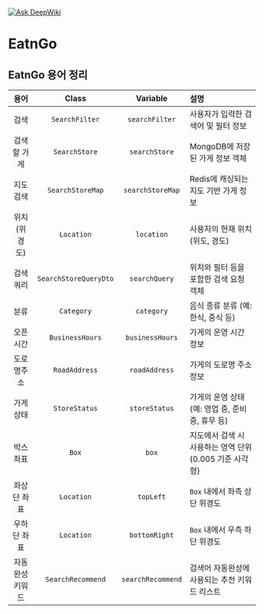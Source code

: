 [![Ask DeepWiki](https://deepwiki.com/badge.svg)](https://deepwiki.com/InnerCircle-ICD3/o2o-BE)

# EatnGo

## EatnGo 용어 정리

|     용어     |         Class         |         Variable          | 설명                                  |
|:----------:|:---------------------:|:-------------------------:|:------------------------------------|
|     검색     |    `SearchFilter`     |      `searchFilter`       | 사용자가 입력한 검색어 및 필터 정보                |
|   검색할 가게   |     `SearchStore`     |       `searchStore`       | MongoDB에 저장된 가게 정보 객체               |
|   지도 검색    |   `SearchStoreMap`    |     `searchStoreMap`      | Redis에 캐싱되는 지도 기반 가게 정보             |
|  위치(위경도)   |      `Location`       |        `location`         | 사용자의 현재 위치 (위도, 경도)                 |
|   검색 쿼리    | `SearchStoreQueryDto` |       `searchQuery`       | 위치와 필터 등을 포함한 검색 요청 객체              |
|     분류     |      `Category`       |        `category`         | 음식 종류 분류 (예: 한식, 중식 등)              |
|    오픈시간    |    `BusinessHours`    |      `businessHours`      | 가게의 운영 시간 정보                        |
|   도로명주소    |     `RoadAddress`     |       `roadAddress`       | 가게의 도로명 주소 정보                       |
|   가게 상태    |     `StoreStatus`     |       `storeStatus`       | 가게의 운영 상태 (예: 영업 중, 준비 중, 휴무 등)     |
|   박스 좌표    |         `Box`         |           `box`           | 지도에서 검색 시 사용하는 영역 단위 (0.005 기준 사각형) |
|   좌상단 좌표   |      `Location`       |         `topLeft`         | `Box` 내에서 좌측 상단 위경도                 |
|   우하단 좌표   |      `Location`       |       `bottomRight`       | `Box` 내에서 우측 하단 위경도                 |
|  자동완성 키워드  |   `SearchRecommend`   |     `searchRecommend`     | 검색어 자동완성에 사용되는 추천 키워드 리스트           |